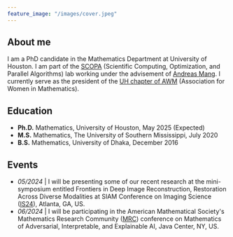 ```yaml
---
feature_image: "/images/cover.jpeg"
---
```


<!-- No Title -->

## About me

I am a PhD candidate in the Mathematics Department at University of Houston. I am part of the [SCOPA](https://scopagroup.github.io) (Scientific Computing, Optimization, and Parallel Algorithms) lab working under the advisement of [Andreas Mang](https://www.math.uh.edu/~andreas/). I currently serve as the president of the [UH chapter of AWM](https://uhawm.wordpress.com) (Association for Women in Mathematics).

## Education

- **Ph.D.** Mathematics, University of Houston, May 2025 (Expected)
- **M.S.** Mathematics, The University of Southern Mississippi, July 2020
- **B.S.** Mathematics, University of Dhaka, December 2016

## Events

- _05/2024_ \| I will be presenting some of our recent research at the mini-symposium entitled Frontiers in Deep Image Reconstruction, Restoration Across Diverse Modalities at SIAM Conference on Imaging Science ([IS24](https://www.siam.org/conferences/cm/conference/is24)), Atlanta, GA, US.
- _06/2024_ \| I will be participating in the American Mathematical Society's Mathematics Research Community ([MRC](https://www.ams.org/programs/research-communities/2024MRC-AI)) conference on Mathematics of Adversarial, Interpretable, and Explainable AI, Java Center, NY, US.
